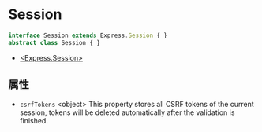 <!-- title: Session; order: 14 -->

# Session

```ts
interface Session extends Express.Session { }
abstract class Session { }
```

- [\<Express.Session\>](https://github.com/expressjs/session#reqsession)

## 属性

- `csrfTokens` \<object\> This property stores all CSRF tokens of the current
    session, tokens will be deleted automatically after the validation is
    finished.
